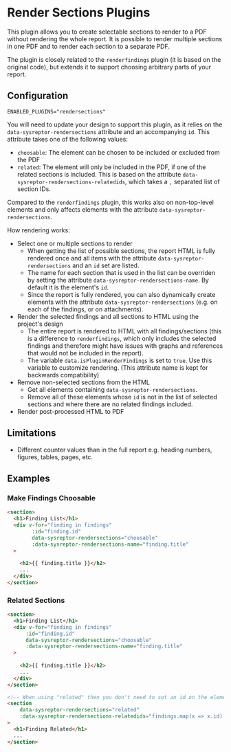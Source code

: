 # Render Sections Plugins

This plugin allows you to create selectable sections to render to a PDF without rendering the whole report. 
It is possible to render multiple sections in one PDF and to render each section to a separate PDF.

The plugin is closely related to the `renderfindings` plugin (it is based on the original code), but extends it to support choosing arbitrary parts of your report.


## Configuration

```
ENABLED_PLUGINS="rendersections"
```

You will need to update your design to support this plugin, as it relies on the `data-sysreptor-rendersections` attribute and an accompanying `id`.
This attribute takes one of the following values:

* `choosable`: The element can be chosen to be included or excluded from the PDF
* `related`: The element will only be included in the PDF, if one of the related sections is included. This is based on the attribute `data-sysreptor-rendersections-relatedids`, which takes a `,` separated list of section IDs.

Compared to the `renderfindings` plugin, this works also on non-top-level elements and only affects elements with the attribute `data-sysreptor-rendersections`.

How rendering works:

* Select one or multiple sections to render
    * When getting the list of possible sections, the report HTML is fully rendered once and all items with the attribute `data-sysreptor-rendersections` and an `id` set are listed.
    * The name for each section that is used in the list can be overriden by setting the attribute `data-sysreptor-rendersections-name`. By default it is the element's `id`.
    * Since the report is fully rendered, you can also dynamically create elements with the attribute `data-sysreptor-rendersections` (e.g. on each of the findings, or on attachments).
* Render the selected findings and all sections to HTML using the project's design
    * The entire report is rendered to HTML with all findings/sections (this is a difference to `renderfindings`, which only includes the selected findings and therefore might have issues with graphs and references that would not be included in the report).
    * The variable `data.isPluginRenderFindings` is set to `true`. Use this variable to customize rendering. (This attribute name is kept for backwards compatibility)
* Remove non-selected sections from the HTML
    * Get all elements containing `data-sysreptor-rendersections`.
    * Remove all of these elements whose `id` is not in the list of selected sections and where there are no related findings included.
* Render post-processed HTML to PDF


## Limitations
* Different counter values than in the full report e.g. heading numbers, figures, tables, pages, etc.


## Examples

### Make Findings Choosable
```html
<section>
  <h1>Finding List</h1>
  <div v-for="finding in findings"
        :id="finding.id"
        data-sysreptor-rendersections="choosable"
        :data-sysreptor-rendersections-name="finding.title"
  >
      
    <h2>{{ finding.title }}</h2>
    ...
  </div>
</section>
```

### Related Sections
```html
<section>
  <h1>Finding List</h1>
  <div v-for="finding in findings"
      :id="finding.id"
      data-sysreptor-rendersections="choosable"
      :data-sysreptor-rendersections-name="finding.title"
  >
          
    <h2>{{ finding.title }}</h2>
    ...
  </div>
</section>

<!-- When using "related" then you don't need to set an id on the element itself, and since it's not shown as selectable in the list, a name is also not necessary -->
<section
    data-sysreptor-rendersections="related"
    :data-sysreptor-rendersections-relatedids="findings.map(x => x.id).join(',')"
>
  <h1>Finding Related</h1>
  ...
</section>
```
